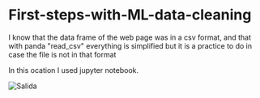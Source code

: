 # First-steps-with-ML-data-cleaning
I know that the data frame of the web page was in a csv format, and that with panda "read_csv" everything is simplified but it is a practice to do in case the file is not in that format

In this ocation I used jupyter notebook.

![Salida](https://user-images.githubusercontent.com/38377990/78579794-d876f400-7807-11ea-8f45-62ec25f277da.PNG)
